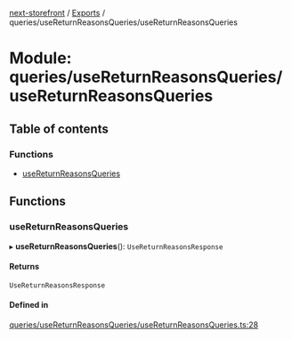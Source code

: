 [next-storefront](../README.md) / [Exports](../modules.md) / queries/useReturnReasonsQueries/useReturnReasonsQueries

# Module: queries/useReturnReasonsQueries/useReturnReasonsQueries

## Table of contents

### Functions

- [useReturnReasonsQueries](queries_useReturnReasonsQueries_useReturnReasonsQueries.md#usereturnreasonsqueries)

## Functions

### useReturnReasonsQueries

▸ **useReturnReasonsQueries**(): `UseReturnReasonsResponse`

#### Returns

`UseReturnReasonsResponse`

#### Defined in

[queries/useReturnReasonsQueries/useReturnReasonsQueries.ts:28](https://github.com/KiboSoftware/nextjs-storefront/blob/98414f4/hooks/queries/useReturnReasonsQueries/useReturnReasonsQueries.ts#L28)
